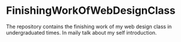 # FinishingWorkOfWebDesignClass
The repository contains the finishing work of my web design class in undergraduated times. In maily talk about my self introduction.
